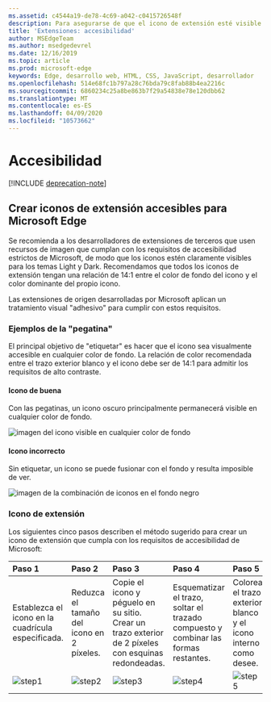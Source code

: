 ```yaml
---
ms.assetid: c4544a19-de78-4c69-a042-c0415726548f
description: Para asegurarse de que el icono de extensión esté visible mientras se encuentra en modo Light y Dark, siga la guía de accesibilidad.
title: 'Extensiones: accesibilidad'
author: MSEdgeTeam
ms.author: msedgedevrel
ms.date: 12/16/2019
ms.topic: article
ms.prod: microsoft-edge
keywords: Edge, desarrollo web, HTML, CSS, JavaScript, desarrollador
ms.openlocfilehash: 514e68fc1b797a28c76bda79c8fab88b4ea2216c
ms.sourcegitcommit: 6860234c25a8be863b7f29a54838e78e120dbb62
ms.translationtype: MT
ms.contentlocale: es-ES
ms.lasthandoff: 04/09/2020
ms.locfileid: "10573662"
---
```

# Accesibilidad  

[!INCLUDE [deprecation-note](../includes/deprecation-note.md)]  

## Crear iconos de extensión accesibles para Microsoft Edge

Se recomienda a los desarrolladores de extensiones de terceros que usen recursos de imagen que cumplan con los requisitos de accesibilidad estrictos de Microsoft, de modo que los iconos estén claramente visibles para los temas Light y Dark. Recomendamos que todos los iconos de extensión tengan una relación de 14:1 entre el color de fondo del icono y el color dominante del propio icono.


Las extensiones de origen desarrolladas por Microsoft aplican un tratamiento visual "adhesivo" para cumplir con estos requisitos.

### Ejemplos de la "pegatina"

El principal objetivo de "etiquetar" es hacer que el icono sea visualmente accesible en cualquier color de fondo. La relación de color recomendada entre el trazo exterior blanco y el icono debe ser de 14:1 para admitir los requisitos de alto contraste.

#### Icono de buena
Con las pegatinas, un icono oscuro principalmente permanecerá visible en cualquier color de fondo.


![imagen del icono visible en cualquier color de fondo](./../media/accessibility-light-to-dark-good.png)

#### Icono incorrecto
Sin etiquetar, un icono se puede fusionar con el fondo y resulta imposible de ver.


![imagen de la combinación de iconos en el fondo negro](./../media/accessibility-light-to-dark-bad.png)

### Icono de extensión

Los siguientes cinco pasos describen el método sugerido para crear un icono de extensión que cumpla con los requisitos de accesibilidad de Microsoft:


| Paso 1                                       | Paso 2                                       | Paso 3                                                                                 | Paso 4                                                                          | Paso 5                                                       |
|:---------------------------------------------|:---------------------------------------------|:---------------------------------------------------------------------------------------|:--------------------------------------------------------------------------------|:-------------------------------------------------------------|
| Establezca el icono en la cuadrícula especificada.    | Reduzca el tamaño del icono en 2 píxeles.           | Copie el icono y péguelo en su sitio. Crear un trazo exterior de 2 píxeles con esquinas redondeadas. | Esquematizar el trazo, soltar el trazado compuesto y combinar las formas restantes. | Colorea el trazo exterior blanco y el icono interno como desee. |
| ![step1](./../media/accessibility-step1.png) | ![step2](./../media/accessibility-step2.png) | ![step3](./../media/accessibility-step3.png)                                           | ![step4](./../media/accessibility-step4.png)                                    | ![step5](./../media/accessibility-step5.png)                 |

